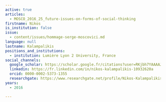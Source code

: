 ```yaml
---
active: true
articles:
  - MOSCO_2016_25_future-issues-on-forms-of-social-thinking
firstname: Nikos
is_institution: false
issue:
  - content/issues/hommage-serge-moscovici.md
language: null
lastname: Kalampalikis
positions_and_institutions:
  - institution: Lumière Lyon 2 University, France
social_channels:
  google_scholar: https://scholar.google.fr/citations?user=RKjbh7YAAAAJ&hl=fr
  linkedin: https://fr.linkedin.com/in/nikos-kalampalikis-10932620a
  orcid: 0000-0002-5373-1355
  researchgate: https://www.researchgate.net/profile/Nikos-Kalampalikis
years:
  - 2016

---
```

